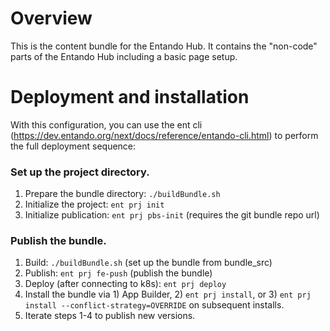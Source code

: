 # Overview
This is the content bundle for the Entando Hub. It contains the "non-code" parts of the Entando Hub including a basic page setup.

# Deployment and installation

With this configuration, you can use the ent cli (https://dev.entando.org/next/docs/reference/entando-cli.html) to perform the full deployment sequence:

### Set up the project directory.

1. Prepare the bundle directory: `./buildBundle.sh`
2. Initialize the project: `ent prj init`
3. Initialize publication: `ent prj pbs-init` (requires the git bundle repo url)

### Publish the bundle.

1. Build: `./buildBundle.sh` (set up the bundle from bundle_src)
2. Publish: `ent prj fe-push` (publish the bundle)
3. Deploy (after connecting to k8s): `ent prj deploy`
4. Install the bundle via 1) App Builder, 2) `ent prj install`, or 3) `ent prj install --conflict-strategy=OVERRIDE` on subsequent installs.
5. Iterate steps 1-4 to publish new versions.
